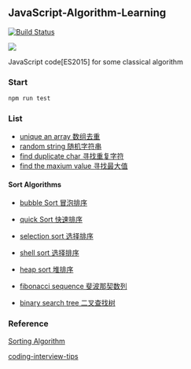 ## JavaScript-Algorithm-Learning

[![Build Status](https://travis-ci.org/JackPu/JavaScript-Algorithm-Learning.svg?branch=master)](https://travis-ci.org/JackPu/JavaScript-Algorithm-Learning)

<img src="https://codecov.io/gh/JackPu/JavaScript-Algorithm-Learning/graph/badge.svg" />

JavaScript code[ES2015] for some classical algorithm

### Start

``` bash
npm run test
```

### List

+ [unique an array 数组去重]('./code/unique.js')
+ [random string 随机字符串]('./code/random-string.js')
+ [find duplicate char 寻找重复字符]('./code/find-the-max-duplicate-chat.js')
+ [find the maxium value 寻找最大值]('./code/find-max.js')

#### Sort Algorithms

+ [bubble Sort 冒泡排序]('./code/bubble-sort.js')
+ [quick Sort 快速排序]('./code/quick-sort.js')
+ [selection sort 选择排序]('./code/selection-sort.js')
+ [shell sort 选择排序]('./code/shell-sort.js')
+ [heap sort 堆排序]('./code/heap-sort.js')

+ [fibonacci sequence 斐波那契数列]('./code/fibonacci-sequence-canvas.js')
+ [binary search tree 二叉查找树](./code/binary-search-tree.js)

### Reference

[Sorting Algorithm](http://khan4019.github.io/front-end-Interview-Questions/sort.html)

[coding-interview-tips](https://www.interviewcake.com/article/javascript/coding-interview-tips)
